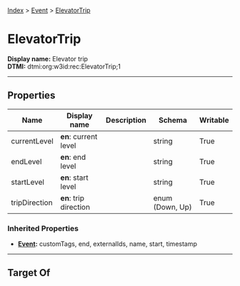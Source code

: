 [Index](../Index.md) > [Event](Event.md) > [ElevatorTrip](#)
# ElevatorTrip

**Display name:** Elevator trip<br />
**DTMI:** dtmi:org:w3id:rec:ElevatorTrip;1

---

## Properties
|Name|Display name|Description|Schema|Writable|
|-|-|-|-|-|
|currentLevel|**en**: current level||string|True|
|endLevel|**en**: end level||string|True|
|startLevel|**en**: start level||string|True|
|tripDirection|**en**: trip direction||enum (Down, Up)|True|
### Inherited Properties
* **[Event](Event.md):** customTags, end, externalIds, name, start, timestamp

---

## Target Of
